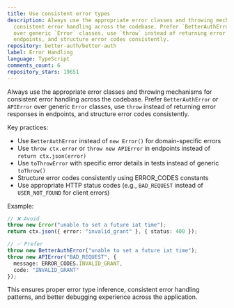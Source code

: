 ```yaml
---
title: Use consistent error types
description: Always use the appropriate error classes and throwing mechanisms for
  consistent error handling across the codebase. Prefer `BetterAuthError` or `APIError`
  over generic `Error` classes, use `throw` instead of returning error responses in
  endpoints, and structure error codes consistently.
repository: better-auth/better-auth
label: Error Handling
language: TypeScript
comments_count: 6
repository_stars: 19651
---
```


Always use the appropriate error classes and throwing mechanisms for consistent error handling across the codebase. Prefer `BetterAuthError` or `APIError` over generic `Error` classes, use `throw` instead of returning error responses in endpoints, and structure error codes consistently.

Key practices:
- Use `BetterAuthError` instead of `new Error()` for domain-specific errors
- Use `throw ctx.error` or `throw new APIError` in endpoints instead of `return ctx.json(error)`
- Use `toThrowError` with specific error details in tests instead of generic `toThrow()`
- Structure error codes consistently using ERROR_CODES constants
- Use appropriate HTTP status codes (e.g., `BAD_REQUEST` instead of `USER_NOT_FOUND` for client errors)

Example:
```typescript
// ❌ Avoid
throw new Error("unable to set a future iat time");
return ctx.json({ error: "invalid_grant" }, { status: 400 });

// ✅ Prefer  
throw new BetterAuthError("unable to set a future iat time");
throw new APIError("BAD_REQUEST", {
  message: ERROR_CODES.INVALID_GRANT,
  code: "INVALID_GRANT"
});
```

This ensures proper error type inference, consistent error handling patterns, and better debugging experience across the application.